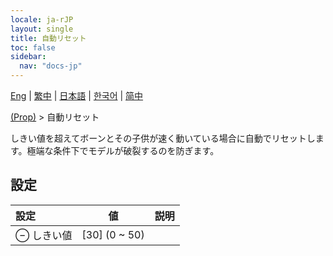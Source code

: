 ```yaml
---
locale: ja-rJP
layout: single
title: 自動リセット
toc: false
sidebar:
  nav: "docs-jp"
---
```

[Eng](/dancexr/menu/2025.5/prop/auto_reset) | [繁中](/tw/dancexr/menu/2025.5/prop/auto_reset) | [日本語](/jp/dancexr/menu/2025.5/prop/auto_reset) | [한국어](/kr/dancexr/menu/2025.5/prop/auto_reset) | [简中](/zh/dancexr/menu/2025.5/prop/auto_reset)

[(Prop)](../menu#(Prop)) > 自動リセット

しきい値を超えてボーンとその子供が速く動いている場合に自動でリセットします。極端な条件下でモデルが破裂するのを防ぎます。

## 設定

| 設定 | 値 | 説明 |
| :--- | --- | :--- |
| ⊖ しきい値 | [30] (0 ~ 50) | 
